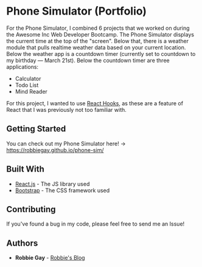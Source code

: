 # Phone Simulator (Portfolio)

For the Phone Simulator, I combined 6 projects that we worked on during the Awesome Inc Web Developer Bootcamp. The Phone Simulator displays the current time at the top of the "screen". Below that, there is a weather module that pulls realtime weather data based on your current location. Below the weather app is a countdown timer (currently set to countdown to my birthday — March 21st). Below the countdown timer are three applications:
* Calculator
* Todo List
* Mind Reader

For this project, I wanted to use [React Hooks](https://reactjs.org/docs/hooks-intro.html), as these are a feature of React that I was previously not too familiar with.

## Getting Started

You can check out my Phone Simulator here! -> https://robbiegay.github.io/phone-sim/

## Built With

* [React.js](https://reactjs.org/) - The JS library used
* [Bootstrap](https://getbootstrap.com/) - The CSS framework used

## Contributing

If you've found a bug in my code, please feel free to send me an Issue!

## Authors

* **Robbie Gay** - [Robbie's Blog](https://robbiegay.github.io)
